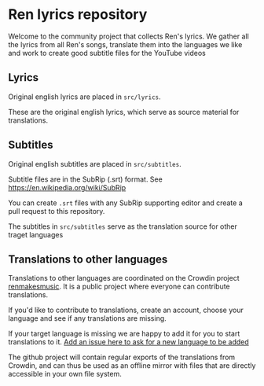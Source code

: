 # Ren lyrics repository

Welcome to the community project that collects Ren's lyrics.
We gather all the lyrics from all Ren's songs, translate them into the languages we like
and work to create good subtitle files for the YouTube videos

## Lyrics

Original english lyrics are placed in `src/lyrics`.

These are the original english lyrics, which serve as source material for translations.

## Subtitles

Original english subtitles are placed in `src/subtitles`.

Subtitle files are in the SubRip (.srt) format. See https://en.wikipedia.org/wiki/SubRip

You can create `.srt` files with any SubRip supporting editor and create a pull request to this repository.

The subtitles in `src/subtitles` serve as the translation source for other traget languages

## Translations to other languages

Translations to other languages are coordinated on the Crowdin project [renmakesmusic](https://crowdin.com/project/renmakesmusic). It is a public project where everyone can contribute translations.

If you'd like to contribute to translations, create an account, choose your language and see if any translations are missing.

If your target language is missing we are happy to add it for you to start translations to it. [Add an issue here to ask for a new language to be added](https://github.com/Munter/ren-lyrics/issues)


The github project will contain regular exports of the translations from Crowdin, and can thus be used as an offline mirror with files that are directly accessible in your own file system.
